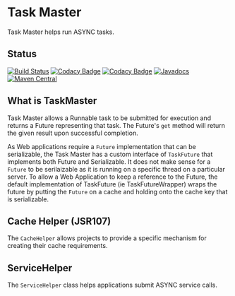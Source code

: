 # Task Master
Task Master helps run ASYNC tasks.

## Status
[![Build Status](https://travis-ci.com/BorderTech/java-taskmaster.svg?branch=master)](https://travis-ci.com/BorderTech/java-taskmaster)
[![Codacy Badge](https://api.codacy.com/project/badge/Grade/83bcfdba5e34433894e8b958bdb958a5)](https://www.codacy.com/app/BorderTech/java-taskmaster?utm_source=github.com&amp;utm_medium=referral&amp;utm_content=BorderTech/java-taskmaster&amp;utm_campaign=Badge_Grade)
[![Codacy Badge](https://api.codacy.com/project/badge/Coverage/83bcfdba5e34433894e8b958bdb958a5)](https://www.codacy.com/app/BorderTech/java-taskmaster?utm_source=github.com&utm_medium=referral&utm_content=BorderTech/java-taskmaster&utm_campaign=Badge_Coverage)
[![Javadocs](https://www.javadoc.io/badge/com.github.bordertech.taskmaster/taskmaster-core.svg)](https://www.javadoc.io/doc/com.github.bordertech.taskmaster/taskmaster-core)
[![Maven Central](https://img.shields.io/maven-central/v/com.github.bordertech.taskmaster/taskmaster-core.svg?label=Maven%20Central)](https://search.maven.org/search?q=g:%22com.github.bordertech.taskmaster%22%20AND%20a:%22taskmaster-core%22)

## What is TaskMaster

Task Master allows a Runnable task to be submitted for execution and returns a Future representing that task. The
Future's `get` method will return the given result upon successful completion.

As Web applications require a `Future` implementation that can be serializable, the Task Master has a custom
interface of `TaskFuture` that implements both Future and Serializable. It does not make sense for a `Future`
 to be serilaizable as it is running on a specific thread on a particular server. To allow a Web Application to keep a
reference to the Future, the default implementation of TaskFuture (ie TaskFutureWrapper) wraps the future by
putting the `Future` on a cache and holding onto the cache key that is serializable.

## Cache Helper (JSR107)
The `CacheHelper` allows projects to provide a specific mechanism for creating their cache requirements.

## ServiceHelper
The `ServiceHelper` class helps applications submit ASYNC service calls.
